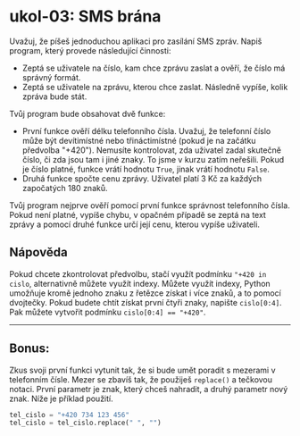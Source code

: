# ukol-03: SMS brána

Uvažuj, že píšeš jednoduchou aplikaci pro zasílání SMS zpráv. Napiš program, který provede následující činnosti:

- Zeptá se uživatele na číslo, kam chce zprávu zaslat a ověří, že číslo má správný formát.
- Zeptá se uživatele na zprávu, kterou chce zaslat. Následně vypíše, kolik zpráva bude stát.
  
Tvůj program bude obsahovat dvě funkce:
- První funkce ověří délku telefonního čísla. Uvažuj, že telefonní číslo může být
devítimístné nebo třináctimístné (pokud je na začátku předvolba "+420"). Nemusíte kontrolovat, 
zda uživatel zadal skutečně číslo, či zda jsou tam i jiné znaky. To jsme v kurzu zatím neřešili.
Pokud je číslo platné, funkce vrátí hodnotu `True`, jinak vrátí hodnotu `False`.
- Druhá funkce spočte cenu zprávy. Uživatel platí 3 Kč za každých započatých 180 znaků.

Tvůj program nejprve ověří pomocí první funkce správnost telefonního čísla. Pokud není platné,
vypíše chybu, v opačném případě se zeptá na text zprávy a pomocí druhé funkce určí její cenu, kterou
vypíše uživateli.

## Nápověda
Pokud chcete zkontrolovat předvolbu, stačí využít podmínku `"+420 in cislo`, alternativně můžete využít
indexy. Můžete využít indexy, Python umožňuje kromě jednoho znaku z řetězce získat i více znaků, a to
pomocí dvojtečky. Pokud budete chtít získat první čtyři znaky, napište `cislo[0:4]`. Pak můžete vytvořit podmínku
`cislo[0:4] == "+420"`.

---

## Bonus:
Zkus svoji první funkci vytunit tak, že si bude umět poradit s mezerami
v telefonním čísle. Mezer se zbavíš tak, že použiješ `replace()` a tečkovou notaci.
První parametr je znak, který chceš nahradit, a druhý parametr nový znak. Níže je příklad
použití.

```python
tel_cislo = "+420 734 123 456"
tel_cislo = tel_cislo.replace(" ", "")
```
